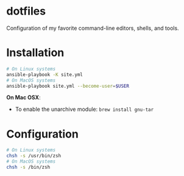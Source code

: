 # dotfiles

Configuration of my favorite command-line editors, shells, and tools.

# Installation

```bash
# On Linux systems
ansible-playbook -K site.yml
# On MacOS systems
ansible-playbook site.yml --become-user=$USER
```

**On Mac OSX**:
- To enable the unarchive module: `brew install gnu-tar`

# Configuration

```bash
# On Linux systems
chsh -s /usr/bin/zsh
# On MacOS systems
chsh -s /bin/zsh
```

